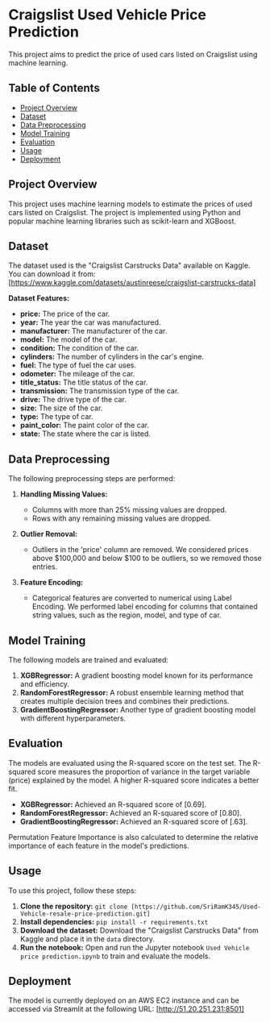 # Craigslist Used Vehicle Price Prediction

This project aims to predict the price of used cars listed on Craigslist using machine learning. 

## Table of Contents

- [Project Overview](#project-overview)
- [Dataset](#dataset)
- [Data Preprocessing](#data-preprocessing)
- [Model Training](#model-training)
- [Evaluation](#evaluation)
- [Usage](#usage)
- [Deployment](#Deployment)

## Project Overview

This project uses machine learning models to estimate the prices of used cars listed on Craigslist. The project is implemented using Python and popular machine learning libraries such as scikit-learn and XGBoost.

## Dataset

The dataset used is the "Craigslist Carstrucks Data" available on Kaggle. You can download it from: [https://www.kaggle.com/datasets/austinreese/craigslist-carstrucks-data]

**Dataset Features:**
- **price:** The price of the car.
- **year:** The year the car was manufactured.
- **manufacturer:** The manufacturer of the car.
- **model:** The model of the car.
- **condition:** The condition of the car.
- **cylinders:** The number of cylinders in the car's engine.
- **fuel:** The type of fuel the car uses.
- **odometer:** The mileage of the car.
- **title_status:** The title status of the car.
- **transmission:** The transmission type of the car.
- **drive:** The drive type of the car.
- **size:** The size of the car.
- **type:** The type of car.
- **paint_color:** The paint color of the car.
- **state:** The state where the car is listed.


## Data Preprocessing

The following preprocessing steps are performed:

1. **Handling Missing Values:**
   - Columns with more than 25% missing values are dropped.
   - Rows with any remaining missing values are dropped.

2. **Outlier Removal:**
   - Outliers in the 'price' column are removed. We considered prices above $100,000 and below $100 to be outliers, so we removed those entries.


3. **Feature Encoding:**
   - Categorical features are converted to numerical using Label Encoding. We performed label encoding for columns that contained string values, such as the region, model, and type of car.


## Model Training

The following models are trained and evaluated:

1. **XGBRegressor:** A gradient boosting model known for its performance and efficiency.
2. **RandomForestRegressor:** A robust ensemble learning method that creates multiple decision trees and combines their predictions.
3. **GradientBoostingRegressor:** Another type of gradient boosting model with different hyperparameters.

## Evaluation

The models are evaluated using the R-squared score on the test set. The R-squared score measures the proportion of variance in the target variable (price) explained by the model. A higher R-squared score indicates a better fit.

- **XGBRegressor:** Achieved an R-squared score of [0.69].
- **RandomForestRegressor:** Achieved an R-squared score of [0.80].
- **GradientBoostingRegressor:** Achieved an R-squared score of [.63].

Permutation Feature Importance is also calculated to determine the relative importance of each feature in the model's predictions. 

## Usage

To use this project, follow these steps:

1. **Clone the repository:** `git clone [https://github.com/SriRamK345/Used-Vehicle-resale-price-prediction.git]`
2. **Install dependencies:** `pip install -r requirements.txt`
3. **Download the dataset:** Download the "Craigslist Carstrucks Data" from Kaggle and place it in the `data` directory.
4. **Run the notebook:** Open and run the Jupyter notebook `Used Vehicle price prediction.ipynb` to train and evaluate the models.

## Deployment

The model is currently deployed on an AWS EC2 instance and can be accessed via Streamlit at the following URL:
[http://51.20.251.231:8501]

